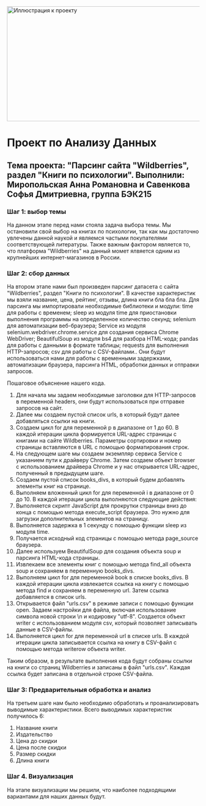 <image src="https://uk-alliance.org/wp-content/uploads/2022/01/wb.png" alt="Иллюстрация к проекту" width="800" height="300">

# **Проект по Анализу Данных**
## Тема проекта: "Парсинг сайта "Wildberries", раздел "Книги по психологии".  Выполнили: Миропольская Анна Романовна и Савенкова Софья Дмитриевна, группа БЭК215

### Шаг 1: выбор темы
На данном этапе перед нами стояла задача выбора темы. Мы остановили свой выбор на книгах по психологии, так как мы достаточно увлечены данной наукой и являемся частыми покупателями соответствующей литературы. Также важным фактором является то, что платформа "Wildberries" на данный момет ялвяется одним из крупнейших интернет-магазинов в России.

### Шаг 2: сбор данных
На втором этапе нами был произведен парсинг датасета с сайта "Wildberries", раздел "Книги по психологии". В качестве характеристик мы взяли название, цена, рейтинг, отзывы, длина книги бла бла бла.
Для парсинга мы импортировали необходимые библиотеки и модули: time для работы с временем; sleep из модуля time для приостановки выполнения программы на определенное количество секунд; selenium для автоматизации веб-браузера; Service из модуля selenium.webdriver.chrome.service для создания сервиса Chrome WebDriver; BeautifulSoup из модуля bs4 для разбора HTML-кода; pandas для работы с данными в формате таблицы; requests для выполнения HTTP-запросов; csv для работы с CSV-файлами.. Они будут использоваться нами для работы с временными задержками, автоматизации браузера, парсинга HTML, обработки данных и отправки запросов.

Пошаговое объяснение нашего кода.
1. Для начала мы задаем необходимые заголовки для HTTP-запросов в переменной headers, они будут использоваться при отправке запросов на сайт.
2. Далее мы создаем пустой список urls, в который будут далее добавляться ссылки на книги.
3. Создаем цикл for для переменной p в диапазоне от 1 до 60. 
В каждой итерации цикла формируется URL-адрес страницы с книгами на сайте Wildberries. Параметры сортировки и номер страницы вставляются в URL с помощью форматирования строк. 
4. На следующем шаге мы создаем экземпляр сервиса Service с указанием пути к драйверу Chrome. Затем создаем объект browser с использованием драйвера Chrome и у нас открывается URL-адрес, полученный в предыдущем шаге.
5. Создаем пустой список books_divs, в который будем добавлять элементы книг на странице.
6. Выполняем вложенный цикл for для переменной i в диапазоне от 0 до 10. В каждой итерации цикла выполняются следующие действия:
7. Выполняется скрипт JavaScript для прокрутки страницы вниз до конца с помощью метода execute_script браузера. Это нужно для загрузки дополнительных элементов на страницу.
8. Выполняется задержка в 1 секунду с помощью функции sleep из модуля time.
9. Получается исходный код страницы с помощью метода page_source браузера.
10. Далее используем BeautifulSoup для создания объекта soup и парсинга HTML-кода страницы.
11. Извлекаем все элементы книг с помощью метода find_all объекта soup и сохраняем в переменную books_divs.
12. Выполняем цикл for для переменной book в списке books_divs. В каждой итерации цикла извлекается ссылка на книгу с помощью метода find и сохраняем в переменную url. Затем ссылка добавляется в список urls.
13. Открывается файл "urls.csv" в режиме записи с помощью функции open. Задаем настройки для файла, включая использование символа новой строки \n и кодировку "utf-8". Создается объект writer с использованием модуля csv, который позволяет записывать данные в CSV-файлы.
14. Выполняется цикл for для переменной url в списке urls. В каждой итерации цикла записывается ссылка на книгу в CSV-файл с помощью метода writerow объекта writer.
  
Таким образом, в результате выполнения кода будут собраны ссылки на книги со страниц Wildberries и записаны в файл "urls.csv". Каждая ссылка будет записана в отдельной строке CSV-файла.
  
### Шаг 3: Предварительныя обработка и анализ 
На третьем шаге нам было необходимо обработать и проанализировать выводимые характеристики.
Всего выводимых характеристик получилось 6:
1) Название книги
2) Издательство
3) Цена до скидки
4) Цена после скидки
5) Размер скидки
6) Длина книги
  

### Шаг 4. Визуализация
На этапе визуализации мы решили, что наиболее подходящими вариантами для наших данных будут.



